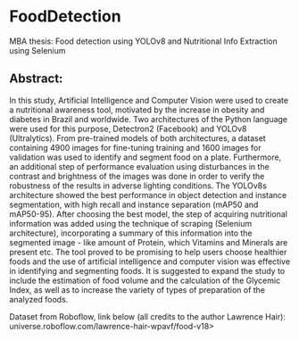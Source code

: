# FoodDetection
MBA thesis: Food detection using YOLOv8 and Nutritional Info Extraction using Selenium

## Abstract:
In this study, Artificial Intelligence and Computer Vision were used to create a nutritional awareness tool, motivated by the increase in obesity and diabetes in Brazil and worldwide. Two architectures of the Python language were used for this purpose, Detectron2 (Facebook) and YOLOv8 (Ultralytics). From pre-trained models of both architectures, a dataset containing 4900 images for fine-tuning training and 1600 images for validation was used to identify and segment food on a plate. Furthermore, an additional step of performance evaluation using disturbances in the contrast and brightness of the images was done in order to verify the robustness of the results in adverse lighting conditions. The YOLOv8s architecture showed the best performance in object detection and instance segmentation, with high recall and instance separation (mAP50 and mAP50-95). After choosing the best model, the step of acquiring nutritional information was added using the technique of scraping (Selenium architecture), incorporating a summary of this information into the segmented image - like amount of Protein, which Vitamins and Minerals are present etc. The tool proved to be promising to help users choose healthier foods and the use of artificial intelligence and computer vision was effective in identifying and segmenting foods. It is suggested to expand the study to include the estimation of food volume and the calculation of the Glycemic Index, as well as to increase the variety of types of preparation of the analyzed foods.

Dataset from Roboflow, link below (all credits to the author Lawrence Hair):
universe.roboflow.com/lawrence-hair-wpavf/food-v18>



